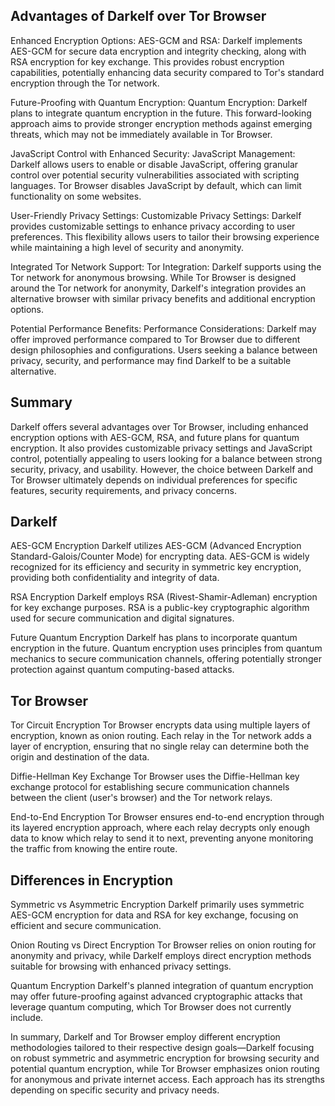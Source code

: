 ## Advantages of Darkelf over Tor Browser

Enhanced Encryption Options:
AES-GCM and RSA: Darkelf implements AES-GCM for secure data encryption and integrity checking, along with RSA encryption for key exchange. This provides robust encryption capabilities, potentially enhancing data security compared to Tor's standard encryption through the Tor network.

Future-Proofing with Quantum Encryption:
Quantum Encryption: Darkelf plans to integrate quantum encryption in the future. This forward-looking approach aims to provide stronger encryption methods against emerging threats, which may not be immediately available in Tor Browser.

JavaScript Control with Enhanced Security:
JavaScript Management: Darkelf allows users to enable or disable JavaScript, offering granular control over potential security vulnerabilities associated with scripting languages. Tor Browser disables JavaScript by default, which can limit functionality on some websites.

User-Friendly Privacy Settings:
Customizable Privacy Settings: Darkelf provides customizable settings to enhance privacy according to user preferences. This flexibility allows users to tailor their browsing experience while maintaining a high level of security and anonymity.

Integrated Tor Network Support:
Tor Integration: Darkelf supports using the Tor network for anonymous browsing. While Tor Browser is designed around the Tor network for anonymity, Darkelf's integration provides an alternative browser with similar privacy benefits and additional encryption options.

Potential Performance Benefits:
Performance Considerations: Darkelf may offer improved performance compared to Tor Browser due to different design philosophies and configurations. Users seeking a balance between privacy, security, and performance may find Darkelf to be a suitable alternative.

## Summary

Darkelf offers several advantages over Tor Browser, including enhanced encryption options with AES-GCM, RSA, and future plans for quantum encryption. It also provides customizable privacy settings and JavaScript control, potentially appealing to users looking for a balance between strong security, privacy, and usability. However, the choice between Darkelf and Tor Browser ultimately depends on individual preferences for specific features, security requirements, and privacy concerns.

## Darkelf

AES-GCM Encryption
Darkelf utilizes AES-GCM (Advanced Encryption Standard-Galois/Counter Mode) for encrypting data. AES-GCM is widely recognized for its efficiency and security in symmetric key encryption, providing both confidentiality and integrity of data.

RSA Encryption
Darkelf employs RSA (Rivest-Shamir-Adleman) encryption for key exchange purposes. RSA is a public-key cryptographic algorithm used for secure communication and digital signatures.

Future Quantum Encryption
Darkelf has plans to incorporate quantum encryption in the future. Quantum encryption uses principles from quantum mechanics to secure communication channels, offering potentially stronger protection against quantum computing-based attacks.

## Tor Browser

Tor Circuit Encryption
Tor Browser encrypts data using multiple layers of encryption, known as onion routing. Each relay in the Tor network adds a layer of encryption, ensuring that no single relay can determine both the origin and destination of the data.

Diffie-Hellman Key Exchange
Tor Browser uses the Diffie-Hellman key exchange protocol for establishing secure communication channels between the client (user's browser) and the Tor network relays.

End-to-End Encryption
Tor Browser ensures end-to-end encryption through its layered encryption approach, where each relay decrypts only enough data to know which relay to send it to next, preventing anyone monitoring the traffic from knowing the entire route.

## Differences in Encryption

Symmetric vs Asymmetric Encryption
Darkelf primarily uses symmetric AES-GCM encryption for data and RSA for key exchange, focusing on efficient and secure communication.

Onion Routing vs Direct Encryption
Tor Browser relies on onion routing for anonymity and privacy, while Darkelf employs direct encryption methods suitable for browsing with enhanced privacy settings.

Quantum Encryption
Darkelf's planned integration of quantum encryption may offer future-proofing against advanced cryptographic attacks that leverage quantum computing, which Tor Browser does not currently include.

In summary, Darkelf and Tor Browser employ different encryption methodologies tailored to their respective design goals—Darkelf focusing on robust symmetric and asymmetric encryption for browsing security and potential quantum encryption, while Tor Browser emphasizes onion routing for anonymous and private internet access. Each approach has its strengths depending on specific security and privacy needs.
